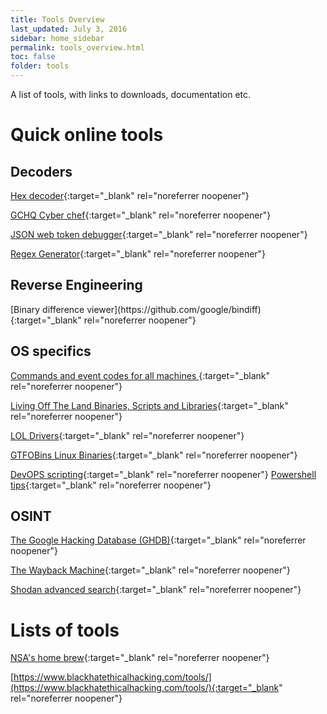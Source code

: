 ```yaml
---
title: Tools Overview
last_updated: July 3, 2016
sidebar: home_sidebar
permalink: tools_overview.html
toc: false
folder: tools
---
```


A list of tools, with links to downloads, documentation etc.


<h1>Quick online tools</h1>

<h2>Decoders</h2>

[Hex decoder](https://cryptii.com/pipes/hex-decoder){:target="_blank" rel="noreferrer noopener"}

[GCHQ Cyber chef](https://gchq.github.io/CyberChef){:target="_blank" rel="noreferrer noopener"}

[JSON web token debugger](https://jwt.io/){:target="_blank" rel="noreferrer noopener"}

[Regex Generator](https://regex-generator.olafneumann.org/){:target="_blank" rel="noreferrer noopener"}

<h2>Reverse Engineering</h2>
[Binary difference viewer](https://github.com/google/bindiff){:target="_blank" rel="noreferrer noopener"}

<h2>OS specifics</h2>

[Commands and event codes for all machines ](https://ss64.com/){:target="_blank" rel="noreferrer noopener"}

[Living Off The Land Binaries, Scripts and Libraries](https://lolbas-project.github.io/){:target="_blank" rel="noreferrer noopener"}

[LOL Drivers](https://www.loldrivers.io/){:target="_blank" rel="noreferrer noopener"}

[GTFOBins Linux Binaries](https://gtfobins.github.io/){:target="_blank" rel="noreferrer noopener"}

[DevOPS scripting](https://dev.to/prodevopsguytech/scripting-in-devops-a-complete-guide-from-beginner-to-advanced-noa){:target="_blank" rel="noreferrer noopener"}
[Powershell tips](https://redteamrecipe.com/powershell-tips-tricks){:target="_blank" rel="noreferrer noopener"}

<h2>OSINT</h2>

[The Google Hacking Database (GHDB)](https://www.exploit-db.com/google-hacking-database){:target="_blank" rel="noreferrer noopener"}

[The Wayback Machine](https://web.archive.org/){:target="_blank" rel="noreferrer noopener"}

[Shodan advanced search](https://www.shodan.io/){:target="_blank" rel="noreferrer noopener"}



<h1>Lists of tools</h1>

[NSA's home brew](https://code.nsa.gov/){:target="_blank" rel="noreferrer noopener"}

[https://www.blackhatethicalhacking.com/tools/](https://www.blackhatethicalhacking.com/tools/){:target="_blank" rel="noreferrer noopener"}